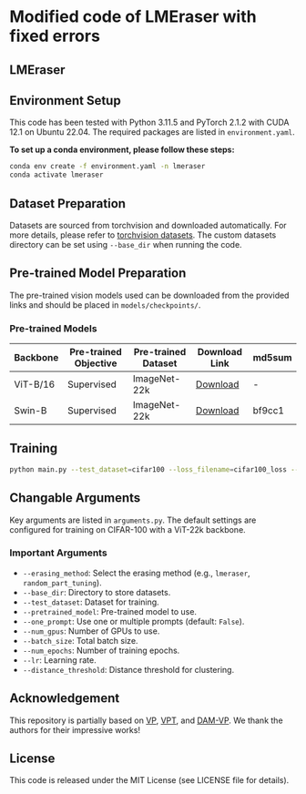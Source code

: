 # Modified code of LMEraser with fixed errors
## LMEraser

## Environment Setup

This code has been tested with Python 3.11.5 and PyTorch 2.1.2 with CUDA 12.1 on Ubuntu 22.04. The required packages are listed in `environment.yaml`.

**To set up a conda environment, please follow these steps:**
```bash
conda env create -f environment.yaml -n lmeraser
conda activate lmeraser
```

## Dataset Preparation

Datasets are sourced from torchvision and downloaded automatically. For more details, please refer to [torchvision datasets](https://pytorch.org/vision/stable/datasets.html). The custom datasets directory can be set using `--base_dir` when running the code.

## Pre-trained Model Preparation

The pre-trained vision models used can be downloaded from the provided links and should be placed in `models/checkpoints/`.

### Pre-trained Models
| Backbone  | Pre-trained Objective | Pre-trained Dataset | Download Link | md5sum |
|-----------|-----------------------|---------------------|---------------|--------|
| ViT-B/16  | Supervised            | ImageNet-22k        | [Download](https://drive.google.com/file/d/1zvIqdml4KVArPuWspoHKU7a6e0uAunF8/view?usp=sharing) | -      |
| Swin-B    | Supervised            | ImageNet-22k        | [Download](https://github.com/SwinTransformer/storage/releases/download/v1.0.0/swin_base_patch4_window7_224_22k.pth) | bf9cc1 |

## Training

```bash
python main.py --test_dataset=cifar100 --loss_filename=cifar100_loss --acc_filename=cifar100_acc
```
## Changable Arguments

Key arguments are listed in `arguments.py`. The default settings are configured for training on CIFAR-100 with a ViT-22k backbone.

### Important Arguments
- `--erasing_method`: Select the erasing method (e.g., `lmeraser`, `random_part_tuning`).
- `--base_dir`: Directory to store datasets.
- `--test_dataset`: Dataset for training.
- `--pretrained_model`: Pre-trained model to use.
- `--one_prompt`: Use one or multiple prompts (default: `False`).
- `--num_gpus`: Number of GPUs to use.
- `--batch_size`: Total batch size.
- `--num_epochs`: Number of training epochs.
- `--lr`: Learning rate.
- `--distance_threshold`: Distance threshold for clustering.

## Acknowledgement

This repository is partially based on [VP](https://github.com/hjbahng/visual_prompting), [VPT](https://github.com/KMnP/vpt), and [DAM-VP](https://github.com/shikiw/DAM-VP). We thank the authors for their impressive works!

## License

This code is released under the MIT License (see LICENSE file for details).
